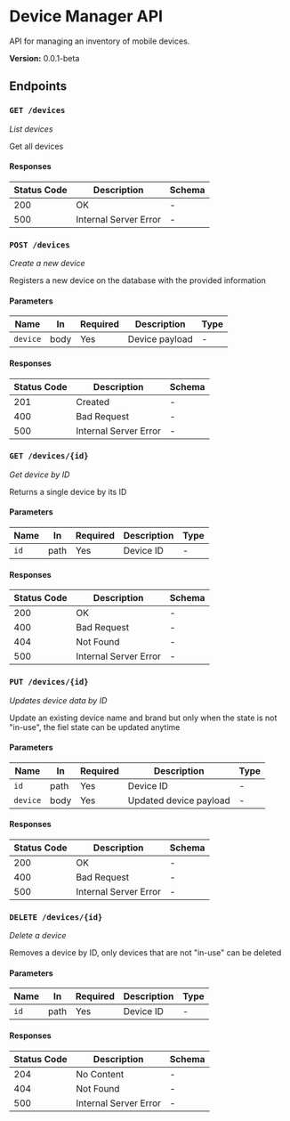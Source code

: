# Device Manager API

API for managing an inventory of mobile devices.

**Version:** 0.0.1-beta

## Endpoints

### `GET /devices`

*List devices*

Get all devices

#### Responses

| Status Code | Description | Schema |
|-------------|-------------|--------|
| 200 | OK | - |
| 500 | Internal Server Error | - |

### `POST /devices`

*Create a new device*

Registers a new device on the database with the provided information

#### Parameters

| Name | In | Required | Description | Type |
|------|----|----------|-------------|------|
| `device` | body | Yes | Device payload | - |

#### Responses

| Status Code | Description | Schema |
|-------------|-------------|--------|
| 201 | Created | - |
| 400 | Bad Request | - |
| 500 | Internal Server Error | - |

### `GET /devices/{id}`

*Get device by ID*

Returns a single device by its ID

#### Parameters

| Name | In | Required | Description | Type |
|------|----|----------|-------------|------|
| `id` | path | Yes | Device ID | - |

#### Responses

| Status Code | Description | Schema |
|-------------|-------------|--------|
| 200 | OK | - |
| 400 | Bad Request | - |
| 404 | Not Found | - |
| 500 | Internal Server Error | - |

### `PUT /devices/{id}`

*Updates device data by ID*

Update an existing device name and brand but only when the state is not "in-use", the fiel state can be updated anytime

#### Parameters

| Name | In | Required | Description | Type |
|------|----|----------|-------------|------|
| `id` | path | Yes | Device ID | - |
| `device` | body | Yes | Updated device payload | - |

#### Responses

| Status Code | Description | Schema |
|-------------|-------------|--------|
| 200 | OK | - |
| 400 | Bad Request | - |
| 500 | Internal Server Error | - |

### `DELETE /devices/{id}`

*Delete a device*

Removes a device by ID, only devices that are not "in-use" can be deleted

#### Parameters

| Name | In | Required | Description | Type |
|------|----|----------|-------------|------|
| `id` | path | Yes | Device ID | - |

#### Responses

| Status Code | Description | Schema |
|-------------|-------------|--------|
| 204 | No Content | - |
| 404 | Not Found | - |
| 500 | Internal Server Error | - |